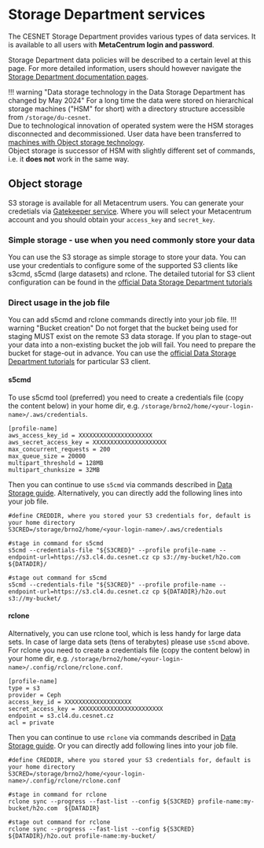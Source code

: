 # Storage Department services

The CESNET Storage Department provides various types of data services. It is available to all users with **MetaCentrum login and password**.

Storage Department data policies will be described to a certain level at this page. For more detailed information, users should however navigate the [Storage Department documentation pages](https://docs.du.cesnet.cz).

!!! warning "Data storage technology in the Data Storage Department has changed by May 2024"
    For a long time the data were stored on hierarchical storage machines ("HSM" for short) with a directory structure accessible from `/storage/du-cesnet`.<br/> Due to technological innovation of operated system were the HSM storages disconnected and decommissioned. User data have been transferred to [machines with Object storage technology](https://docs.du.cesnet.cz/en/object-storage-s3/s3-service).<br/> Object storage is successor of HSM with slightly different set of commands, i.e. it **does not** work in the same way.

## Object storage
S3 storage is available for all Metacentrum users. You can generate your credetials via [Gatekeeper service](https://access.du.cesnet.cz/#/). Where you will select your Metacentrum account and you should obtain your `access_key` and `secret_key`.

### Simple storage - use when you need commonly store your data

You can use the S3 storage as simple storage to store your data. You can use your credentials to configure some of the supported S3 clients like s3cmd, s5cmd (large datasets) and rclone. The detailed tutorial for S3 client configuration can be found in the [official Data Storage Department tutorials](https://docs.du.cesnet.cz/en/object-storage-s3/s3-clients)

### Direct usage in the job file
You can add s5cmd and rclone commands directly into your job file.
!!! warning "Bucket creation"
    Do not forget that the bucket being used for staging MUST exist on the remote S3 data storage. If you plan to stage-out your data into a non-existing bucket the job will fail. You need to prepare the bucket for stage-out in advance. You can use the [official Data Storage Department tutorials](https://docs.du.cesnet.cz/en/object-storage-s3/s3-clients) for particular S3 client.

#### s5cmd
To use s5cmd tool (preferred) you need to create a credentials file (copy the content below) in your home dir, e.g. `/storage/brno2/home/<your-login-name>/.aws/credentials`.

```
[profile-name]
aws_access_key_id = XXXXXXXXXXXXXXXXXXXXX
aws_secret_access_key = XXXXXXXXXXXXXXXXXXXXX
max_concurrent_requests = 200
max_queue_size = 20000
multipart_threshold = 128MB
multipart_chunksize = 32MB
```

Then you can continue to use `s5cmd` via commands described in [Data Storage guide](https://docs.du.cesnet.cz/en/object-storage-s3/s5cmd). Alternatively, you can directly add the following lines into your job file.

```
#define CREDDIR, where you stored your S3 credentials for, default is your home directory
S3CRED=/storage/brno2/home/<your-login-name>/.aws/credentials

#stage in command for s5cmd
s5cmd --credentials-file "${S3CRED}" --profile profile-name --endpoint-url=https://s3.cl4.du.cesnet.cz cp s3://my-bucket/h2o.com ${DATADIR}/

#stage out command for s5cmd
s5cmd --credentials-file "${S3CRED}" --profile profile-name --endpoint-url=https://s3.cl4.du.cesnet.cz cp ${DATADIR}/h2o.out s3://my-bucket/
```

#### rclone

Alternatively, you can use rclone tool, which is less handy for large data sets. In case of large data sets (tens of terabytes) please use `s5cmd` above. For rclone you need to create a credentials file (copy the content below) in your home dir, e.g. `/storage/brno2/home/<your-login-name>/.config/rclone/rclone.conf`.

```
[profile-name]
type = s3
provider = Ceph
access_key_id = XXXXXXXXXXXXXXXXXXX
secret_access_key = XXXXXXXXXXXXXXXXXXXXXXXX
endpoint = s3.cl4.du.cesnet.cz
acl = private
```

Then you can continue to use `rclone` via commands described in [Data Storage guide](https://docs.du.cesnet.cz/en/object-storage-s3/rclone). Or you can directly add following lines into your job file.

```
#define CREDDIR, where you stored your S3 credentials for, default is your home directory
S3CRED=/storage/brno2/home/<your-login-name>/.config/rclone/rclone.conf

#stage in command for rclone
rclone sync --progress --fast-list --config ${S3CRED} profile-name:my-bucket/h2o.com  ${DATADIR}

#stage out command for rclone
rclone sync --progress --fast-list --config ${S3CRED} ${DATADIR}/h2o.out profile-name:my-bucket/
```


